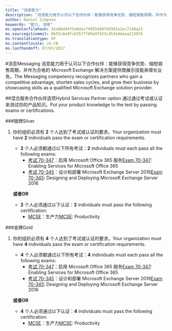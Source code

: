 ```yaml
---
title: "消息能力"
description: "消息能力用于认可以下合作伙伴：能够获得竞争优势、缩短销售周期，并作为合格的 Microsoft Exchange 解决方案提供商展示技能来增长业务。"
author: Daniel Simpson
keywords: "能力, 消息"
ms.openlocfilehash: 41a8bd44f5a0dacf49554907dd381e1ec7140a21
ms.sourcegitcommit: 8b55c0a9fc63577f09a97923c453e4daea21397b
ms.translationtype: HT
ms.contentlocale: zh-CN
ms.lasthandoff: 07/07/2017
---
```

#<a name="messaging"></a><span data-ttu-id="24458-104">消息</span><span class="sxs-lookup"><span data-stu-id="24458-104">Messaging</span></span>
<span data-ttu-id="24458-105">消息能力用于认可以下合作伙伴：能够获得竞争优势、缩短销售周期，并作为合格的 Microsoft Exchange 解决方案提供商展示技能来增长业务。</span><span class="sxs-lookup"><span data-stu-id="24458-105">The Messaging competency recognizes partners who gain a competitive advantage, shorten sales cycles, and grow their business by showcasing skills as a qualified Microsoft Exchange solution provider.</span></span>

##<a name="hybrid-services-partner-option"></a><span data-ttu-id="24458-106">混合服务合作伙伴选项</span><span class="sxs-lookup"><span data-stu-id="24458-106">Hybrid Services Partner option</span></span>
<span data-ttu-id="24458-107">通过通过考试或认证来测试你的产品知识。</span><span class="sxs-lookup"><span data-stu-id="24458-107">Put your product knowledge to the test by passing exams or certifications.</span></span>

###<a name="silver"></a><span data-ttu-id="24458-108">银牌</span><span class="sxs-lookup"><span data-stu-id="24458-108">Silver</span></span>
1. <span data-ttu-id="24458-109">你的组织必须有 **2** 个人达到了考试或认证的要求。</span><span class="sxs-lookup"><span data-stu-id="24458-109">Your organization must have **2** individuals pass the exam or certification requirements.</span></span>
    
    - <span data-ttu-id="24458-110">**2** 个人必须都通过以下所有考试：</span><span class="sxs-lookup"><span data-stu-id="24458-110">**2** individuals must each pass all the following exams:</span></span>
        - <span data-ttu-id="24458-111">[考试 70-347](https://www.microsoft.com/en-us/learning/exam-70-347.aspx)：启用 Microsoft Office 365 服务</span><span class="sxs-lookup"><span data-stu-id="24458-111">[Exam 70-347](https://www.microsoft.com/en-us/learning/exam-70-347.aspx): Enabling Services for Microsoft Office 365</span></span>
        - <span data-ttu-id="24458-112">[考试 70-345](https://www.microsoft.com/en-us/learning/exam-70-345.aspx)：设计和部署 Microsoft Exchange Server 2016</span><span class="sxs-lookup"><span data-stu-id="24458-112">[Exam 70-345](https://www.microsoft.com/en-us/learning/exam-70-345.aspx): Designing and Deploying Microsoft Exchange Server 2016</span></span>

    **<span data-ttu-id="24458-113">或者</span><span class="sxs-lookup"><span data-stu-id="24458-113">OR</span></span>**

     - <span data-ttu-id="24458-114">**2** 个人必须通过以下认证：</span><span class="sxs-lookup"><span data-stu-id="24458-114">**2** individuals must pass the following certification:</span></span>
        - <span data-ttu-id="24458-115">[MCSE](https://www.microsoft.com/en-us/learning/mcse-productivity-certification.aspx)：生产力</span><span class="sxs-lookup"><span data-stu-id="24458-115">[MCSE](https://www.microsoft.com/en-us/learning/mcse-productivity-certification.aspx): Productivity</span></span>

###<a name="gold"></a><span data-ttu-id="24458-116">金牌</span><span class="sxs-lookup"><span data-stu-id="24458-116">Gold</span></span>
1. <span data-ttu-id="24458-117">你的组织必须有 **4** 个人达到了考试或认证的要求。</span><span class="sxs-lookup"><span data-stu-id="24458-117">Your organization must have **4** individuals pass the exam or certification requirements.</span></span>

    - <span data-ttu-id="24458-118">**4** 个人必须都通过以下所有考试：</span><span class="sxs-lookup"><span data-stu-id="24458-118">**4** individuals must each pass all the following exams:</span></span>
        - <span data-ttu-id="24458-119">[考试 70-347](https://www.microsoft.com/en-us/learning/exam-70-347.aspx)：启用 Microsoft Office 365 服务</span><span class="sxs-lookup"><span data-stu-id="24458-119">[Exam 70-347](https://www.microsoft.com/en-us/learning/exam-70-347.aspx): Enabling Services for Microsoft Office 365</span></span>
        - <span data-ttu-id="24458-120">[考试 70-345](https://www.microsoft.com/en-us/learning/exam-70-345.aspx)：设计和部署 Microsoft Exchange Server 2016</span><span class="sxs-lookup"><span data-stu-id="24458-120">[Exam 70-345](https://www.microsoft.com/en-us/learning/exam-70-345.aspx): Designing and Deploying Microsoft Exchange Server 2016</span></span>

    **<span data-ttu-id="24458-121">或者</span><span class="sxs-lookup"><span data-stu-id="24458-121">OR</span></span>**

    - <span data-ttu-id="24458-122">**4** 个人必须通过以下认证：</span><span class="sxs-lookup"><span data-stu-id="24458-122">**4** individuals must pass the following certification:</span></span>
        - <span data-ttu-id="24458-123">[MCSE](https://www.microsoft.com/en-us/learning/mcse-productivity-certification.aspx)：生产力</span><span class="sxs-lookup"><span data-stu-id="24458-123">[MCSE](https://www.microsoft.com/en-us/learning/mcse-productivity-certification.aspx): Productivity</span></span>


